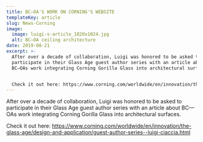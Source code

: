 ```yaml
---
title: BC—OA'S WORK ON CORNING'S WEBSITE
templateKey: article
slug: News-Corning
image:
  image: luigi-s-article_1820x1024.jpg
  alt: BC–OA ceiling architecture
date: 2019-08-21
excerpt: >-
  After over a decade of collaboration, Luigi was honored to be asked to
  participate in their Glass Age guest author series with an article about
  BC—OAs work integrating Corning Gorilla Glass into architectural surfaces.


  Check it out here: https://www.corning.com/worldwide/en/innovation/the-glass-age/design-and-application/guest-author-series--luigi-ciaccia.html
---
```

After over a decade of collaboration, Luigi was honored to be asked to participate in their Glass Age guest author series with an article about BC—OAs work integrating Corning Gorilla Glass into architectural surfaces.

Check it out here: https://www.corning.com/worldwide/en/innovation/the-glass-age/design-and-application/guest-author-series--luigi-ciaccia.html
